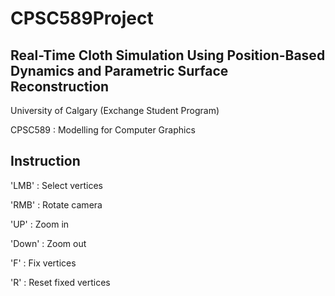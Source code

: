 # CPSC589Project
## Real-Time Cloth Simulation Using Position-Based Dynamics and Parametric Surface Reconstruction

University of Calgary (Exchange Student Program)

CPSC589 : Modelling for Computer Graphics

## Instruction

'LMB' : Select vertices

'RMB' : Rotate camera

'UP' : Zoom in

'Down' : Zoom out

'F' : Fix vertices

'R' : Reset fixed vertices